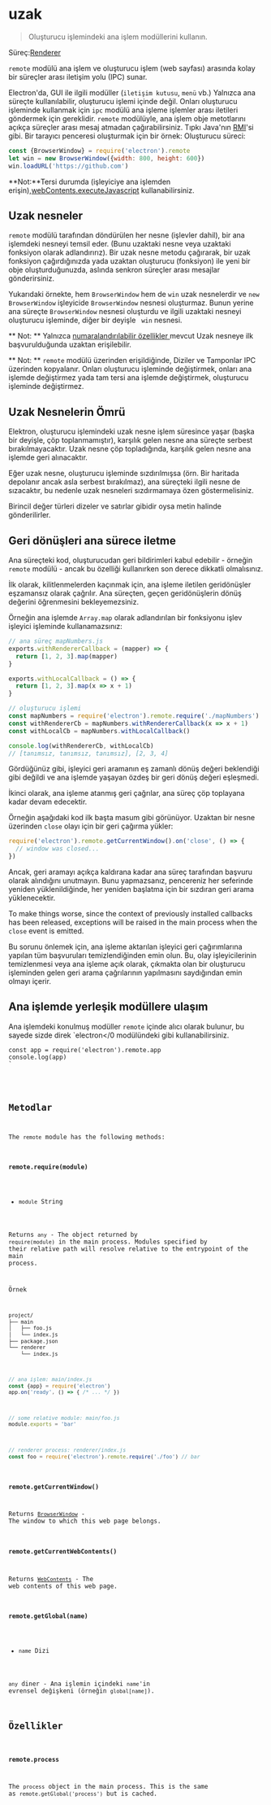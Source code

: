 # uzak

> Oluşturucu işlemindeki ana işlem modüllerini kullanın.

Süreç:[Renderer](../glossary.md#renderer-process)

`remote` modülü ana işlem ve oluşturucu işlem (web sayfası) arasında kolay bir süreçler arası iletişim yolu (IPC) sunar.

Electron'da, GUI ile ilgili modüller (` iletişim kutusu `, ` menü ` vb.) Yalnızca ana süreçte kullanılabilir, oluşturucu işlemi içinde değil. Onları oluşturucu işleminde kullanmak için `ipc` modülü ana işleme işlemler arası iletileri göndermek için gereklidir. ` remote ` modülüyle, ana işlem obje metotlarını açıkça süreçler arası mesaj atmadan çağırabilirsiniz. Tıpkı Java'nın [ RMI](http://en.wikipedia.org/wiki/Java_remote_method_invocation)'si gibi. Bir tarayıcı penceresi oluşturmak için bir örnek: Oluşturucu süreci:

```javascript
const {BrowserWindow} = require('electron').remote
let win = new BrowserWindow({width: 800, height: 600})
win.loadURL('https://github.com')
```

**Not:**Tersi durumda (işleyiciye ana işlemden erişin),[webContents.executeJavascript](web-contents.md#contentsexecutejavascriptcode-usergesture-callback) kullanabilirsiniz.

## Uzak nesneler

` remote ` modülü tarafından döndürülen her nesne (işlevler dahil), bir ana işlemdeki nesneyi temsil eder. (Bunu uzaktaki nesne veya uzaktaki fonksiyon olarak adlandırırız). Bir uzak nesne metodu çağırarak, bir uzak fonksiyon çağırdığınızda yada uzaktan oluşturucu (fonksiyon) ile yeni bir obje oluşturduğunuzda, aslında senkron süreçler arası mesajlar gönderirsiniz.

Yukarıdaki örnekte, hem ` BrowserWindow ` hem de ` win ` uzak nesnelerdir ve ` new BrowserWindow ` işleyicide ` BrowserWindow ` nesnesi oluşturmaz. Bunun yerine ana süreçte ` BrowserWindow ` nesnesi oluşturdu ve ilgili uzaktaki nesneyi oluşturucu işleminde, diğer bir deyişle ` win` nesnesi.

** Not: ** Yalnızca [ numaralandırılabilir özellikler ](https://developer.mozilla.org/en-US/docs/Web/JavaScript/Enumerability_and_ownership_of_properties) mevcut Uzak nesneye ilk başvurulduğunda uzaktan erişilebilir.

** Not: ** ` remote ` modülü üzerinden erişildiğinde, Diziler ve Tamponlar IPC üzerinden kopyalanır. Onları oluşturucu işleminde değiştirmek, onları ana işlemde değiştirmez yada tam tersi ana işlemde değiştirmek, oluşturucu işleminde değiştirmez.

## Uzak Nesnelerin Ömrü

Elektron, oluşturucu işlemindeki uzak nesne işlem süresince yaşar (başka bir deyişle, çöp toplanmamıştır), karşılık gelen nesne ana süreçte serbest bırakılmayacaktır. Uzak nesne çöp topladığında, karşılık gelen nesne ana işlemde geri alınacaktır.

Eğer uzak nesne, oluşturucu işleminde sızdırılmışsa (örn. Bir haritada depolanır ancak asla serbest bırakılmaz), ana süreçteki ilgili nesne de sızacaktır, bu nedenle uzak nesneleri sızdırmamaya özen göstermelisiniz.

Birincil değer türleri dizeler ve satırlar gibidir oysa metin halinde gönderilirler.

## Geri dönüşleri ana sürece iletme

Ana süreçteki kod, oluşturucudan geri bildirimleri kabul edebilir - örneğin ` remote ` modülü - ancak bu özelliği kullanırken son derece dikkatli olmalısınız.

İlk olarak, kilitlenmelerden kaçınmak için, ana işleme iletilen geridönüşler eşzamansız olarak çağrılır. Ana süreçten, geçen geridönüşlerin dönüş değerini öğrenmesini bekleyemezsiniz.

Örneğin ana işlemde `Array.map` olarak adlandırılan bir fonksiyonu işlev işleyici işleminde kullanamazsınız:

```javascript
// ana süreç mapNumbers.js
exports.withRendererCallback = (mapper) => {
  return [1, 2, 3].map(mapper)
}

exports.withLocalCallback = () => {
  return [1, 2, 3].map(x => x + 1)
}
```

```javascript
// oluşturucu işlemi
const mapNumbers = require('electron').remote.require('./mapNumbers')
const withRendererCb = mapNumbers.withRendererCallback(x => x + 1)
const withLocalCb = mapNumbers.withLocalCallback()

console.log(withRendererCb, withLocalCb)
// [tanımsız, tanımsız, tanımsız], [2, 3, 4]
```

Gördüğünüz gibi, işleyici geri aramanın eş zamanlı dönüş değeri beklendiği gibi değildi ve ana işlemde yaşayan özdeş bir geri dönüş değeri eşleşmedi.

İkinci olarak, ana işleme atanmış geri çağrılar, ana süreç çöp toplayana kadar devam edecektir.

Örneğin aşağıdaki kod ilk başta masum gibi görünüyor. Uzaktan bir nesne üzerinden `close` olayı için bir geri çağırma yükler:

```javascript
require('electron').remote.getCurrentWindow().on('close', () => {
  // window was closed...
})
```

Ancak, geri aramayı açıkça kaldırana kadar ana süreç tarafından başvuru olarak alındığını unutmayın. Bunu yapmazsanız, pencereniz her seferinde yeniden yüklenildiğinde, her yeniden başlatma için bir sızdıran geri arama yüklenecektir.

To make things worse, since the context of previously installed callbacks has been released, exceptions will be raised in the main process when the `close` event is emitted.

Bu sorunu önlemek için, ana işleme aktarılan işleyici geri çağırımlarına yapılan tüm başvuruları temizlendiğinden emin olun. Bu, olay işleyicilerinin temizlenmesi veya ana işleme açık olarak, çıkmakta olan bir oluşturucu işleminden gelen geri arama çağrılarının yapılmasını saydığından emin olmayı içerir.

## Ana işlemde yerleşik modüllere ulaşım

Ana işlemdeki konulmuş modüller `remote` içinde alıcı olarak bulunur, bu sayede sizde direk `electron</0 modülündeki gibi kullanabilirsiniz.</p>

<pre><code class="javascript">const app = require('electron').remote.app
console.log(app)
`</pre> 

## Metodlar

The `remote` module has the following methods:

### `remote.require(module)`

* `module` String

Returns `any` - The object returned by `require(module)` in the main process. Modules specified by their relative path will resolve relative to the entrypoint of the main process.

Örnek

```sh
project/
├── main
│   ├── foo.js
│   └── index.js
├── package.json
└── renderer
    └── index.js
```

```js
// ana işlem: main/index.js
const {app} = require('electron')
app.on('ready', () => { /* ... */ })
```

```js
// some relative module: main/foo.js
module.exports = 'bar'
```

```js
// renderer process: renderer/index.js
const foo = require('electron').remote.require('./foo') // bar
```

### `remote.getCurrentWindow()`

Returns [`BrowserWindow`](browser-window.md) - The window to which this web page belongs.

### `remote.getCurrentWebContents()`

Returns [`WebContents`](web-contents.md) - The web contents of this web page.

### `remote.getGlobal(name)`

* `name` Dizi

`any` diner - Ana işlemin içindeki `name`'in evrensel değişkeni (örneğin `global[name]`).

## Özellikler

### `remote.process`

The `process` object in the main process. This is the same as `remote.getGlobal('process')` but is cached.
